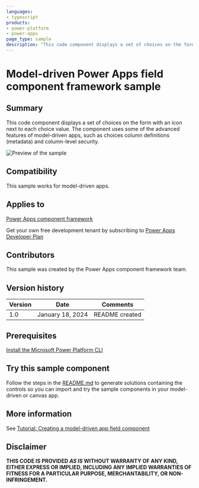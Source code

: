 ```yaml
---
languages:
- typescript
products:
- power-platform
- power-apps
page_type: sample
description: "This code component displays a set of choices on the form with an icon next to each choice value. The component uses some of the advanced features of model-driven apps, such as choices column definitions (metadata) and column-level security."
---
```

# Model-driven Power Apps field component framework sample

## Summary

This code component displays a set of choices on the form with an icon next to each choice value. The component uses some of the advanced features of model-driven apps, such as choices column definitions (metadata) and column-level security.

![Preview of the sample](https://learn.microsoft.com/power-apps/developer/component-framework/media/field-component-result.gif)

## Compatibility

This sample works for model-driven apps.

## Applies to

[Power Apps component framework](https://learn.microsoft.com/power-apps/developer/component-framework/overview)

Get your own free development tenant by subscribing to [Power Apps Developer Plan](https://learn.microsoft.com/power-platform/developer/plan)

## Contributors

This sample was created by the Power Apps component framework team.

## Version history

Version|Date|Comments
-------|----|--------
1.0|January 18, 2024|README created

## Prerequisites

[Install the Microsoft Power Platform CLI](https://learn.microsoft.com/power-platform/developer/cli/introduction)

## Try this sample component

Follow the steps in the [README.md](../README.md) to generate solutions containing the controls so you can import and try the sample components in your model-driven or canvas app.

## More information

See [Tutorial: Creating a model-driven app field component](https://learn.microsoft.com/power-apps/developer/component-framework/tutorial-create-model-driven-field-component)


## Disclaimer

**THIS CODE IS PROVIDED *AS IS* WITHOUT WARRANTY OF ANY KIND, EITHER EXPRESS OR IMPLIED, INCLUDING ANY IMPLIED WARRANTIES OF FITNESS FOR A PARTICULAR PURPOSE, MERCHANTABILITY, OR NON-INFRINGEMENT.**